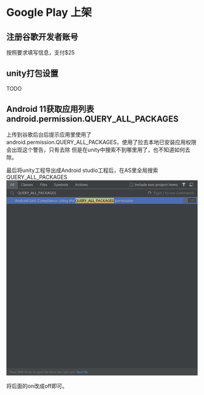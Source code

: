 # Google Play 上架
## 注册谷歌开发者账号
按照要求填写信息，支付$25

## unity打包设置
TODO

## Android 11获取应用列表 android.permission.QUERY_ALL_PACKAGES
上传到谷歌后台后提示应用里使用了android.permission.QUERY_ALL_PACKAGES，使用了拉去本地已安装应用权限会出现这个警告，只有去除
但是在unity中搜索不到哪里用了，也不知道如何去除。

最后将unity工程导出成Android studio工程后，在AS里全局搜索QUERY_ALL_PACKAGES
![img](https://github.com/h87545645/Blog/blob/main/image/as_QUERY_ALL_PACKAGES.png)

将后面的on改成off即可。
